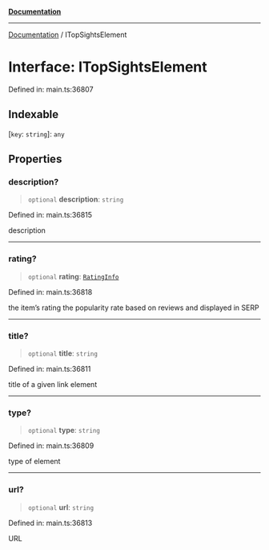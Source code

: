 [**Documentation**](../README.md)

***

[Documentation](../README.md) / ITopSightsElement

# Interface: ITopSightsElement

Defined in: main.ts:36807

## Indexable

\[`key`: `string`\]: `any`

## Properties

### description?

> `optional` **description**: `string`

Defined in: main.ts:36815

description

***

### rating?

> `optional` **rating**: [`RatingInfo`](../classes/RatingInfo.md)

Defined in: main.ts:36818

the item’s rating 
the popularity rate based on reviews and displayed in SERP

***

### title?

> `optional` **title**: `string`

Defined in: main.ts:36811

title of a given link element

***

### type?

> `optional` **type**: `string`

Defined in: main.ts:36809

type of element

***

### url?

> `optional` **url**: `string`

Defined in: main.ts:36813

URL
